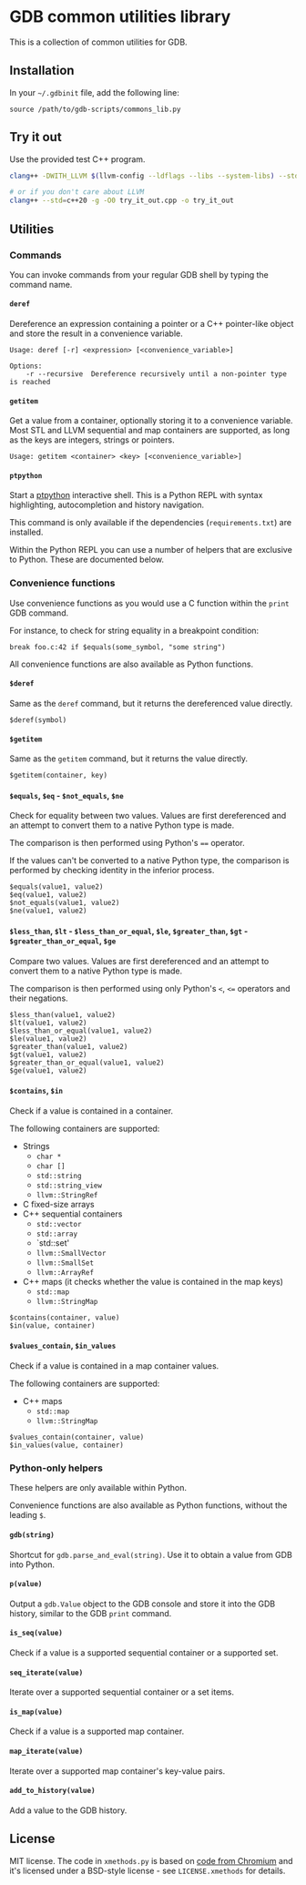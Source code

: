 # GDB common utilities library

This is a collection of common utilities for GDB.

## Installation

In your `~/.gdbinit` file, add the following line:

```
source /path/to/gdb-scripts/commons_lib.py
```

## Try it out

Use the provided test C++ program.

```bash
clang++ -DWITH_LLVM $(llvm-config --ldflags --libs --system-libs) --std=c++20 -g -O0 try_it_out.cpp -o try_it_out

# or if you don't care about LLVM
clang++ --std=c++20 -g -O0 try_it_out.cpp -o try_it_out
```

## Utilities

### Commands

You can invoke commands from your regular GDB shell by typing the command name.

#### `deref`

Dereference an expression containing a pointer or a C++ pointer-like object and
store the result in a convenience variable.

```
Usage: deref [-r] <expression> [<convenience_variable>]

Options:
    -r --recursive  Dereference recursively until a non-pointer type is reached
```

#### `getitem`

Get a value from a container, optionally storing it to a convenience variable.
Most STL and LLVM sequential and map containers are supported, as long as the
keys are integers, strings or pointers.

```
Usage: getitem <container> <key> [<convenience_variable>]
```

#### `ptpython`

Start a [ptpython](https://github.com/prompt-toolkit/ptpython) interactive
shell. This is a Python REPL with syntax highlighting, autocompletion and
history navigation.

This command is only available if the dependencies (`requirements.txt`) are
installed.

Within the Python REPL you can use a number of helpers that are exclusive to
Python. These are documented below.

### Convenience functions

Use convenience functions as you would use a C function within the `print` GDB
command.

For instance, to check for string equality in a breakpoint condition:

```
break foo.c:42 if $equals(some_symbol, "some string")
```

All convenience functions are also available as Python functions.

#### `$deref`

Same as the `deref` command, but it returns the dereferenced value directly.

```
$deref(symbol)
```

#### `$getitem`

Same as the `getitem` command, but it returns the value directly.

```
$getitem(container, key)
```

#### `$equals`, `$eq` - `$not_equals`, `$ne`

Check for equality between two values. Values are first dereferenced and an
attempt to convert them to a native Python type is made.

The comparison is then performed using Python's `==` operator.

If the values can't be converted to a native Python type, the comparison is
performed by checking identity in the inferior process.

```
$equals(value1, value2)
$eq(value1, value2)
$not_equals(value1, value2)
$ne(value1, value2)
```

#### `$less_than`, `$lt` - `$less_than_or_equal`, `$le`, `$greater_than`, `$gt` - `$greater_than_or_equal`, `$ge`

Compare two values. Values are first dereferenced and an attempt to convert them
to a native Python type is made.

The comparison is then performed using only Python's `<`, `<=` operators and
their negations.

```
$less_than(value1, value2)
$lt(value1, value2)
$less_than_or_equal(value1, value2)
$le(value1, value2)
$greater_than(value1, value2)
$gt(value1, value2)
$greater_than_or_equal(value1, value2)
$ge(value1, value2)
```

#### `$contains`, `$in`

Check if a value is contained in a container.

The following containers are supported:

- Strings
    - `char *`
    - `char []`
    - `std::string`
    - `std::string_view`
    - `llvm::StringRef`
- C fixed-size arrays
- C++ sequential containers
    - `std::vector`
    - `std::array`
    - `std::set'
    - `llvm::SmallVector`
    - `llvm::SmallSet`
    - `llvm::ArrayRef`
- C++ maps (it checks whether the value is contained in the map keys)
    - `std::map`
    - `llvm::StringMap`

```
$contains(container, value)
$in(value, container)
```

#### `$values_contain`, `$in_values`

Check if a value is contained in a map container values.

The following containers are supported:

- C++ maps
    - `std::map`
    - `llvm::StringMap`

```
$values_contain(container, value)
$in_values(value, container)
```

### Python-only helpers

These helpers are only available within Python.

Convenience functions are also available as Python functions, without the
leading `$`.

#### `gdb(string)`

Shortcut for `gdb.parse_and_eval(string)`. Use it to obtain a value from GDB
into Python.

#### `p(value)`

Output a `gdb.Value` object to the GDB console and store it into the GDB
history, similar to the GDB `print` command.

#### `is_seq(value)`

Check if a value is a supported sequential container or a supported set.

#### `seq_iterate(value)`

Iterate over a supported sequential container or a set items.

#### `is_map(value)`

Check if a value is a supported map container.

#### `map_iterate(value)`

Iterate over a supported map container's key-value pairs.

#### `add_to_history(value)`

Add a value to the GDB history.

## License

MIT license. The code in `xmethods.py` is based on
[code from Chromium](https://chromium.googlesource.com/chromium/src/+/HEAD/tools/gdb/util/class_methods.py)
and it's licensed under a BSD-style license - see `LICENSE.xmethods` for
details.